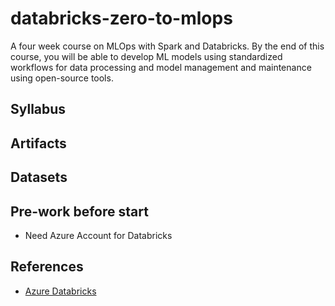 # databricks-zero-to-mlops

A four week course on MLOps with Spark and Databricks.  By the end of this course, you will be able to develop ML models using standardized workflows for data processing and model management and maintenance using open-source tools.

## Syllabus

## Artifacts

## Datasets

## Pre-work before start

* Need Azure Account for Databricks


## References

* [Azure Databricks](https://azure.microsoft.com/en-us/services/databricks/)
